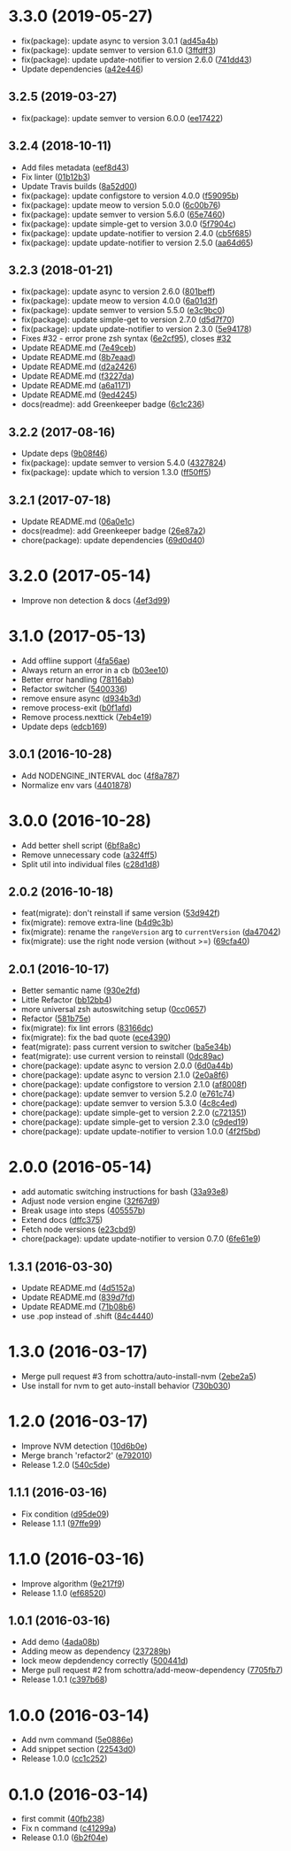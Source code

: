<a name="3.3.0"></a>
# 3.3.0 (2019-05-27)

* fix(package): update async to version 3.0.1 ([ad45a4b](https://github.com/kikobeats/nodengine/commit/ad45a4b))
* fix(package): update semver to version 6.1.0 ([3ffdff3](https://github.com/kikobeats/nodengine/commit/3ffdff3))
* fix(package): update update-notifier to version 2.6.0 ([741dd43](https://github.com/kikobeats/nodengine/commit/741dd43))
* Update dependencies ([a42e446](https://github.com/kikobeats/nodengine/commit/a42e446))



<a name="3.2.5"></a>
## 3.2.5 (2019-03-27)

* fix(package): update semver to version 6.0.0 ([ee17422](https://github.com/kikobeats/nodengine/commit/ee17422))



<a name="3.2.4"></a>
## 3.2.4 (2018-10-11)

* Add files metadata ([eef8d43](https://github.com/kikobeats/nodengine/commit/eef8d43))
* Fix linter ([01b12b3](https://github.com/kikobeats/nodengine/commit/01b12b3))
* Update Travis builds ([8a52d00](https://github.com/kikobeats/nodengine/commit/8a52d00))
* fix(package): update configstore to version 4.0.0 ([f59095b](https://github.com/kikobeats/nodengine/commit/f59095b))
* fix(package): update meow to version 5.0.0 ([6c00b76](https://github.com/kikobeats/nodengine/commit/6c00b76))
* fix(package): update semver to version 5.6.0 ([65e7460](https://github.com/kikobeats/nodengine/commit/65e7460))
* fix(package): update simple-get to version 3.0.0 ([5f7904c](https://github.com/kikobeats/nodengine/commit/5f7904c))
* fix(package): update update-notifier to version 2.4.0 ([cb5f685](https://github.com/kikobeats/nodengine/commit/cb5f685))
* fix(package): update update-notifier to version 2.5.0 ([aa64d65](https://github.com/kikobeats/nodengine/commit/aa64d65))



<a name="3.2.3"></a>
## 3.2.3 (2018-01-21)

* fix(package): update async to version 2.6.0 ([801beff](https://github.com/kikobeats/nodengine/commit/801beff))
* fix(package): update meow to version 4.0.0 ([6a01d3f](https://github.com/kikobeats/nodengine/commit/6a01d3f))
* fix(package): update semver to version 5.5.0 ([e3c9bc0](https://github.com/kikobeats/nodengine/commit/e3c9bc0))
* fix(package): update simple-get to version 2.7.0 ([d5d7f70](https://github.com/kikobeats/nodengine/commit/d5d7f70))
* fix(package): update update-notifier to version 2.3.0 ([5e94178](https://github.com/kikobeats/nodengine/commit/5e94178))
* Fixes #32 - error prone zsh syntax ([6e2cf95](https://github.com/kikobeats/nodengine/commit/6e2cf95)), closes [#32](https://github.com/kikobeats/nodengine/issues/32)
* Update README.md ([7e49ceb](https://github.com/kikobeats/nodengine/commit/7e49ceb))
* Update README.md ([8b7eaad](https://github.com/kikobeats/nodengine/commit/8b7eaad))
* Update README.md ([d2a2426](https://github.com/kikobeats/nodengine/commit/d2a2426))
* Update README.md ([f3227da](https://github.com/kikobeats/nodengine/commit/f3227da))
* Update README.md ([a6a1171](https://github.com/kikobeats/nodengine/commit/a6a1171))
* Update README.md ([9ed4245](https://github.com/kikobeats/nodengine/commit/9ed4245))
* docs(readme): add Greenkeeper badge ([6c1c236](https://github.com/kikobeats/nodengine/commit/6c1c236))



<a name="3.2.2"></a>
## 3.2.2 (2017-08-16)

* Update deps ([9b08f46](https://github.com/kikobeats/nodengine/commit/9b08f46))
* fix(package): update semver to version 5.4.0 ([4327824](https://github.com/kikobeats/nodengine/commit/4327824))
* fix(package): update which to version 1.3.0 ([ff50ff5](https://github.com/kikobeats/nodengine/commit/ff50ff5))



<a name="3.2.1"></a>
## 3.2.1 (2017-07-18)

* Update README.md ([06a0e1c](https://github.com/kikobeats/nodengine/commit/06a0e1c))
* docs(readme): add Greenkeeper badge ([26e87a2](https://github.com/kikobeats/nodengine/commit/26e87a2))
* chore(package): update dependencies ([69d0d40](https://github.com/kikobeats/nodengine/commit/69d0d40))



<a name="3.2.0"></a>
# 3.2.0 (2017-05-14)

* Improve non detection & docs ([4ef3d99](https://github.com/kikobeats/nodengine/commit/4ef3d99))



<a name="3.1.0"></a>
# 3.1.0 (2017-05-13)

* Add offline support ([4fa56ae](https://github.com/kikobeats/nodengine/commit/4fa56ae))
* Always return an error in a cb ([b03ee10](https://github.com/kikobeats/nodengine/commit/b03ee10))
* Better error handling ([78116ab](https://github.com/kikobeats/nodengine/commit/78116ab))
* Refactor switcher ([5400336](https://github.com/kikobeats/nodengine/commit/5400336))
* remove ensure async ([d934b3d](https://github.com/kikobeats/nodengine/commit/d934b3d))
* remove process-exit ([b0f1afd](https://github.com/kikobeats/nodengine/commit/b0f1afd))
* Remove process.nexttick ([7eb4e19](https://github.com/kikobeats/nodengine/commit/7eb4e19))
* Update deps ([edcb169](https://github.com/kikobeats/nodengine/commit/edcb169))



<a name="3.0.1"></a>
## 3.0.1 (2016-10-28)

* Add NODENGINE_INTERVAL doc ([4f8a787](https://github.com/kikobeats/nodengine/commit/4f8a787))
* Normalize env vars ([4401878](https://github.com/kikobeats/nodengine/commit/4401878))



<a name="3.0.0"></a>
# 3.0.0 (2016-10-28)

* Add better shell script ([6bf8a8c](https://github.com/kikobeats/nodengine/commit/6bf8a8c))
* Remove unnecessary code ([a324ff5](https://github.com/kikobeats/nodengine/commit/a324ff5))
* Split util into individual files ([c28d1d8](https://github.com/kikobeats/nodengine/commit/c28d1d8))



<a name="2.0.2"></a>
## 2.0.2 (2016-10-18)

* feat(migrate): don't reinstall if same version ([53d942f](https://github.com/kikobeats/nodengine/commit/53d942f))
* fix(migrate): remove extra-line ([b4d9c3b](https://github.com/kikobeats/nodengine/commit/b4d9c3b))
* fix(migrate): rename the `rangeVersion` arg to `currentVersion` ([da47042](https://github.com/kikobeats/nodengine/commit/da47042))
* fix(migrate): use the right node version (without >=) ([69cfa40](https://github.com/kikobeats/nodengine/commit/69cfa40))



<a name="2.0.1"></a>
## 2.0.1 (2016-10-17)

* Better semantic name ([930e2fd](https://github.com/kikobeats/nodengine/commit/930e2fd))
* Little Refactor ([bb12bb4](https://github.com/kikobeats/nodengine/commit/bb12bb4))
* more universal zsh autoswitching setup ([0cc0657](https://github.com/kikobeats/nodengine/commit/0cc0657))
* Refactor ([581b75e](https://github.com/kikobeats/nodengine/commit/581b75e))
* fix(migrate): fix lint errors ([83166dc](https://github.com/kikobeats/nodengine/commit/83166dc))
* fix(migrate): fix the bad quote ([ece4390](https://github.com/kikobeats/nodengine/commit/ece4390))
* feat(migrate): pass current version to switcher ([ba5e34b](https://github.com/kikobeats/nodengine/commit/ba5e34b))
* feat(migrate): use current version to reinstall ([0dc89ac](https://github.com/kikobeats/nodengine/commit/0dc89ac))
* chore(package): update async to version 2.0.0 ([6d0a44b](https://github.com/kikobeats/nodengine/commit/6d0a44b))
* chore(package): update async to version 2.1.0 ([2e0a8f6](https://github.com/kikobeats/nodengine/commit/2e0a8f6))
* chore(package): update configstore to version 2.1.0 ([af8008f](https://github.com/kikobeats/nodengine/commit/af8008f))
* chore(package): update semver to version 5.2.0 ([e761c74](https://github.com/kikobeats/nodengine/commit/e761c74))
* chore(package): update semver to version 5.3.0 ([4c8c4ed](https://github.com/kikobeats/nodengine/commit/4c8c4ed))
* chore(package): update simple-get to version 2.2.0 ([c721351](https://github.com/kikobeats/nodengine/commit/c721351))
* chore(package): update simple-get to version 2.3.0 ([c9ded19](https://github.com/kikobeats/nodengine/commit/c9ded19))
* chore(package): update update-notifier to version 1.0.0 ([4f2f5bd](https://github.com/kikobeats/nodengine/commit/4f2f5bd))



<a name="2.0.0"></a>
# 2.0.0 (2016-05-14)

* add automatic switching instructions for bash ([33a93e8](https://github.com/kikobeats/nodengine/commit/33a93e8))
* Adjust node version engine ([32f67d9](https://github.com/kikobeats/nodengine/commit/32f67d9))
* Break usage into steps ([405557b](https://github.com/kikobeats/nodengine/commit/405557b))
* Extend docs ([dffc375](https://github.com/kikobeats/nodengine/commit/dffc375))
* Fetch node versions ([e23cbd9](https://github.com/kikobeats/nodengine/commit/e23cbd9))
* chore(package): update update-notifier to version 0.7.0 ([6fe61e9](https://github.com/kikobeats/nodengine/commit/6fe61e9))



<a name="1.3.1"></a>
## 1.3.1 (2016-03-30)

* Update README.md ([4d5152a](https://github.com/kikobeats/nodengine/commit/4d5152a))
* Update README.md ([839d7fd](https://github.com/kikobeats/nodengine/commit/839d7fd))
* Update README.md ([71b08b6](https://github.com/kikobeats/nodengine/commit/71b08b6))
* use .pop instead of .shift ([84c4440](https://github.com/kikobeats/nodengine/commit/84c4440))



<a name="1.3.0"></a>
# 1.3.0 (2016-03-17)


* Merge pull request #3 from schottra/auto-install-nvm ([2ebe2a5](https://github.com/kikobeats/nodengine/commit/2ebe2a5))
* Use install for nvm to get auto-install behavior ([730b030](https://github.com/kikobeats/nodengine/commit/730b030))



<a name="1.2.0"></a>
# 1.2.0 (2016-03-17)


* Improve NVM detection ([10d6b0e](https://github.com/kikobeats/nodengine/commit/10d6b0e))
* Merge branch 'refactor2' ([e792010](https://github.com/kikobeats/nodengine/commit/e792010))
* Release 1.2.0 ([540c5de](https://github.com/kikobeats/nodengine/commit/540c5de))



<a name="1.1.1"></a>
## 1.1.1 (2016-03-16)


* Fix condition ([d95de09](https://github.com/kikobeats/nodengine/commit/d95de09))
* Release 1.1.1 ([97ffe99](https://github.com/kikobeats/nodengine/commit/97ffe99))



<a name="1.1.0"></a>
# 1.1.0 (2016-03-16)


* Improve algorithm ([9e217f9](https://github.com/kikobeats/nodengine/commit/9e217f9))
* Release 1.1.0 ([ef68520](https://github.com/kikobeats/nodengine/commit/ef68520))



<a name="1.0.1"></a>
## 1.0.1 (2016-03-16)


* Add demo ([4ada08b](https://github.com/kikobeats/nodengine/commit/4ada08b))
* Adding meow as dependency ([237289b](https://github.com/kikobeats/nodengine/commit/237289b))
* lock meow depdendency correctly ([500441d](https://github.com/kikobeats/nodengine/commit/500441d))
* Merge pull request #2 from schottra/add-meow-dependency ([7705fb7](https://github.com/kikobeats/nodengine/commit/7705fb7))
* Release 1.0.1 ([c397b68](https://github.com/kikobeats/nodengine/commit/c397b68))



<a name="1.0.0"></a>
# 1.0.0 (2016-03-14)


* Add nvm command ([5e0886e](https://github.com/kikobeats/nodengine/commit/5e0886e))
* Add snippet section ([22543d0](https://github.com/kikobeats/nodengine/commit/22543d0))
* Release 1.0.0 ([cc1c252](https://github.com/kikobeats/nodengine/commit/cc1c252))



<a name="0.1.0"></a>
# 0.1.0 (2016-03-14)


* first commit ([40fb238](https://github.com/kikobeats/nodengine/commit/40fb238))
* Fix n command ([c41299a](https://github.com/kikobeats/nodengine/commit/c41299a))
* Release 0.1.0 ([6b2f04e](https://github.com/kikobeats/nodengine/commit/6b2f04e))




